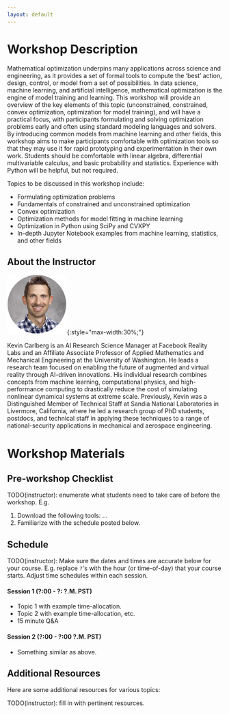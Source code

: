 ```yaml
---
layout: default
---
```


# Workshop Description
Mathematical optimization underpins many applications across science and engineering, as it provides a set of formal tools to compute the ‘best’ action, design, control, or model from a set of possibilities. In data science, machine learning, and artificial intelligence, mathematical optimization is the engine of model training and learning. This workshop will provide an overview of the key elements of this topic (unconstrained, constrained, convex optimization, optimization for model training), and will have a practical focus, with participants formulating and solving optimization problems early and often using standard modeling languages and solvers. By introducing common models from machine learning and other fields, this workshop aims to make participants comfortable with optimization tools so that they may use it for rapid prototyping and experimentation in their own work. Students should be comfortable with linear algebra, differential multivariable calculus, and basic probability and statistics. Experience with Python will be helpful, but not required.

Topics to be discussed in this workshop include:
- Formulating optimization problems
- Fundamentals of constrained and unconstrained optimization
- Convex optimization
- Optimization methods for model fitting in machine learning
- Optimization in Python using SciPy and CVXPY
- In-depth Jupyter Notebook examples from machine learning, statistics, and other fields


## About the Instructor

![kevin-carlberg](/assets/img/kevin_carlberg.png){:style="max-width:30%;"}

Kevin Carlberg is an AI Research Science Manager at Facebook Reality Labs and an Affiliate Associate Professor of Applied Mathematics and Mechanical Engineering at the University of Washington. He leads a research team focused on enabling the future of augmented and virtual reality through AI-driven innovations. His individual research combines concepts from machine learning, computational physics, and high-performance computing to drastically reduce the cost of simulating nonlinear dynamical systems at extreme scale. Previously, Kevin was a Distinguished Member of Technical Staff at Sandia National Laboratories in Livermore, California, where he led a research group of PhD students, postdocs, and technical staff in applying these techniques to a range of national-security applications in mechanical and aerospace engineering.

# Workshop Materials

## Pre-workshop Checklist
TODO(instructor): enumerate what students need to take care of before the
workshop. E.g.

1. Download the following tools: ...
2. Familiarize with the schedule posted below.

## Schedule
TODO(instructor): Make sure the dates and times are accurate below for your
course. E.g. replace `?`'s with the hour (or time-of-day) 
that your course starts. Adjust time schedules within each session.

#### Session 1 (?:00 - ?: ?.M. PST)
  - Topic 1 with example time-allocation.
  - Topic 2 with example time-allocation, etc.
  - 15 minute Q&A
  
#### Session 2 (?:00 - ?:00 ?.M. PST)
  - Something similar as above.

## Additional Resources

Here are some additional resources for various topics:

TODO(instructor): fill in with pertinent resources.






